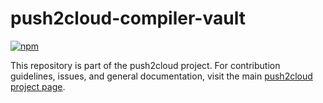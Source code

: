 # push2cloud-compiler-vault

[![npm](https://img.shields.io/npm/v/push2cloud-compiler-vault.svg)](https://npmjs.org/package/push2cloud-compiler-vault)

This repository is part of the push2cloud project. For contribution guidelines, issues, and general documentation, visit the main [push2cloud project page](https://github.com/push2cloud/push2cloud).
